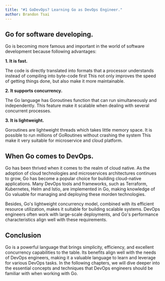 ```yaml
---
title: "#1 GoDevOps? Learning Go as DevOps Engineer."
author: Brandon Tsai
---
```


Go for software developing.
---------------------------

Go is becoming more famous and important in the world of software development
because following advantages:

**1. It is fast.**

The code is directly translated into formats that a processor understands instead of compiling into byte-code first
This not only improves the speed of getting things done, but also make it more maintainable.


**2. It supports concurrency.**

The Go language has Goroutines function that can run simultaneously and independently. This feature make it scalable when dealing with several concurrent processes.

**3. It is lightweight.**

Goroutines are lightweight threads which takes little memory space. It is possible to run millions of GoRoutines without crashing the system
This make it very suitable for microservice and cloud platform.


When Go comes to DevOps.
----------------------

Go has been thrived when it comes to the realm of cloud native.
As the adoption of cloud technologies and microservices architectures continues to grow, Go has become a popular choice for building cloud-native applications. Many DevOps tools and frameworks, such as Terraform, Kubernetes, Helm and Istio, are implemented in Go, making knowledge of Go valuable for managing and deploying these morden technologies.

Besides, Go's lightweight concurrency model, combined with its efficient resource utilization, makes it suitable for building scalable systems. DevOps engineers often work with large-scale deployments, and Go's performance characteristics align well with these requirements.

Conclusion
----------

Go is a powerful language that brings simplicity, efficiency, and excellent concurrency capabilities to the table. Its benefits align well with the needs of DevOps engineers, making it a valuable language to learn and leverage for various DevOps tasks. In the following chapters, we will dive deeper into the essential concepts and techniques that DevOps engineers should be familiar with when working with Go.